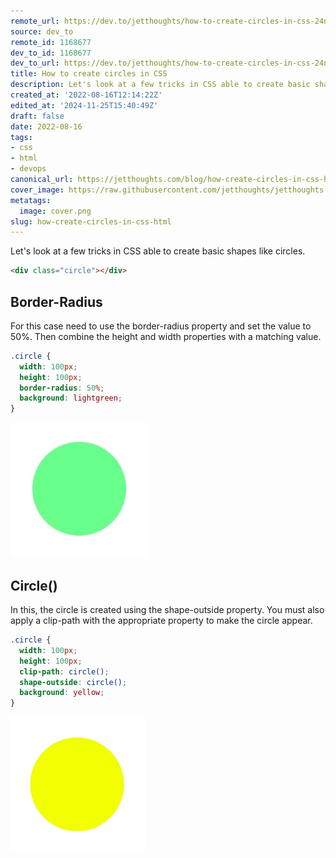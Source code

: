 ```yaml
---
remote_url: https://dev.to/jetthoughts/how-to-create-circles-in-css-24n3
source: dev_to
remote_id: 1168677
dev_to_id: 1168677
dev_to_url: https://dev.to/jetthoughts/how-to-create-circles-in-css-24n3
title: How to create circles in CSS
description: Let's look at a few tricks in CSS able to create basic shapes like circles.    &lt;div...
created_at: '2022-08-16T12:14:22Z'
edited_at: '2024-11-25T15:40:49Z'
draft: false
date: 2022-08-16
tags:
- css
- html
- devops
canonical_url: https://jetthoughts.com/blog/how-create-circles-in-css-html/
cover_image: https://raw.githubusercontent.com/jetthoughts/jetthoughts.github.io/master/content/blog/how-create-circles-in-css-html/cover.png
metatags:
  image: cover.png
slug: how-create-circles-in-css-html
---
```

Let's look at a few tricks in CSS able to create basic shapes like circles.

```html
<div class="circle"></div>
```

## Border-Radius

For this case need to use the border-radius property and set the value to 50%. Then combine the height and width properties with a matching value.

```css
.circle {
  width: 100px;
  height: 100px;
  border-radius: 50%;
  background: lightgreen;
}
```

![Image description](file_0.png)

## Circle()

In this, the circle is created using the shape-outside property. You must also apply a clip-path with the appropriate property to make the circle appear.

```css
.circle {
  width: 100px;
  height: 100px;
  clip-path: circle();
  shape-outside: circle();
  background: yellow; 
}
```

![Image description](file_1.png)
  